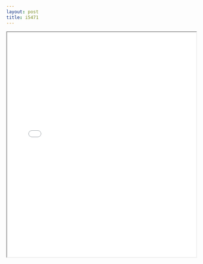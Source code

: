 ```yaml
---
layout: post
title: i5471
---
```


<div class="pdf-container">
<iframe src="ea/assets/pdfs/i5471.pdf" height="600" width="100%" allowFullScreen="true"></iframe>
</div>

